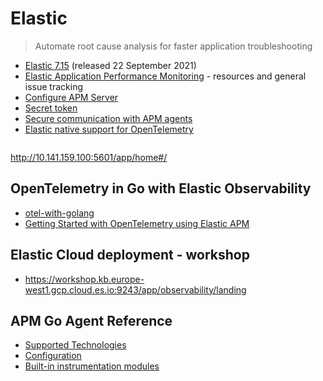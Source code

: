 # Elastic

> Automate root cause analysis for faster application troubleshooting

- [Elastic 7.15](https://www.elastic.co/blog/whats-new-elastic-7-15-0?elektra=home&storm=announcement) (released 22 September 2021)
- [Elastic Application Performance Monitoring](https://github.com/elastic/apm) - resources and general issue tracking
- [Configure APM Server](https://www.elastic.co/guide/en/apm/server/current/configuring-howto-apm-server.html)
- [Secret token](https://www.elastic.co/guide/en/apm/server/current/secret-token.html#set-secret-token)
- [Secure communication with APM agents](https://www.elastic.co/guide/en/apm/server/current/secure-communication-agents.html)
- [Elastic native support for OpenTelemetry](https://github.com/open-telemetry/opentelemetry-collector-contrib/tree/main/exporter/elasticexporter)


```go
```

http://10.141.159.100:5601/app/home#/


## OpenTelemetry in Go with Elastic Observability 

- [otel-with-golang](https://github.com/riferrei/otel-with-golang)
- [Getting Started with OpenTelemetry using Elastic APM](https://riferrei.com/getting-started-with-opentelemetry-using-elastic-apm/)

## Elastic Cloud deployment - workshop 

- https://workshop.kb.europe-west1.gcp.cloud.es.io:9243/app/observability/landing

##  APM Go Agent Reference

- [Supported Technologies](https://www.elastic.co/guide/en/apm/agent/go/1.x/supported-tech.html#supported-tech-web-frameworks)
- [Configuration](https://www.elastic.co/guide/en/apm/agent/go/1.x/configuration.html)
- [Built-in instrumentation modules](https://www.elastic.co/guide/en/apm/agent/go/1.x/builtin-modules.html)
